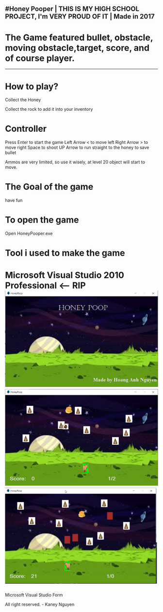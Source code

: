 #Honey Pooper | THIS IS MY HIGH SCHOOL PROJECT, I'm VERY PROUD OF IT | Made in 2017
----------------------------------------------------------
# The Game featured bullet, obstacle, moving obstacle,target, score, and of course player.
----------------------------------------------------------
# How to play?
Collect the Honey

Collect the rock to add it into your inventory
# Controller
Press Enter to start the game
Left Arrow < to move left
Right Arrow > to move right
Space to shoot
UP Arrow to run straight to the honey to save bullet

Ammos are very limited, so use it wisely, at level 20 object will start to move. 

# The Goal of the game
have fun

# To open the game
Open HoneyPooper.exe

# Tool i used to make the game


Microsoft Visual Studio 2010 Professional <-- RIP
![alt text](./Game/Img/Menu.png)
![alt text](./Game/Img/GamePlay.png)
![alt text](./Game/Img/GamePlay2.png)
=======
Microsoft Visual Studio Form

All right reserved. - Kaney Nguyen
